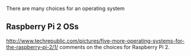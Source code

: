 There are many choices for an operating system 

## <a name="RaspPi2OSs"> Raspberry Pi 2 OSs</a>

http://www.techrepublic.com/pictures/five-more-operating-systems-for-the-raspberry-pi-2/1/
comments on the choices for Raspberry Pi 2.
